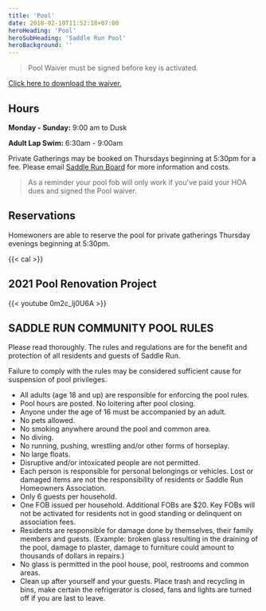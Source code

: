 ```yaml
---
title: 'Pool'
date: 2018-02-10T11:52:18+07:00
heroHeading: 'Pool'
heroSubHeading: 'Saddle Run Pool'
heroBackground: ''
---
```


>Pool Waiver must be signed before key is activated.

[Click here to download the
waiver.](https://docs.google.com/document/d/1Fy921RECHPZib1h2O8XsAsqz-y1xdTQu/edit?usp=sharing&ouid=115726158870129633724&rtpof=true&sd=true)

## Hours

**Monday - Sunday:** 9:00 am to Dusk

**Adult Lap Swim:** 6:30am - 9:00am

Private Gatherings may be booked on Thursdays beginning at 5:30pm for a fee.
Please email [Saddle Run Board](mailto:pool@saddle.run) for more information and
costs.

> As a reminder your pool fob will only work if you've paid your HOA dues and
> signed the Pool waiver.

## Reservations

Homewoners are able to reserve the pool for private gatherings Thursday evenings
beginning at 5:30pm.

{{< cal >}}

## 2021 Pool Renovation Project

{{< youtube 0m2c_lj0U6A >}}

## SADDLE RUN COMMUNITY POOL RULES

Please read thoroughly. The rules and regulations are for the benefit and
protection of all residents and guests of Saddle Run.

Failure to comply with the rules may be considered sufficient cause for
suspension of pool privileges.

* All adults (age 18 and up) are responsible for enforcing the pool rules.
* Pool hours are posted. No loitering after pool closing.
* Anyone under the age of 16 must be accompanied by an adult.
* No pets allowed.
* No smoking anywhere around the pool and common area.
* No diving.
* No running, pushing, wrestling and/or other forms of horseplay.
* No large floats.
* Disruptive and/or intoxicated people are not permitted.
* Each person is responsible for personal belongings or vehicles. Lost or
  damaged items are not the responsibility of residents or Saddle Run Homeowners
  Association.
* Only 6 guests per household.
* One FOB issued per household. Additional FOBs are $20. Key FOBs will not be
  activated for residents not in good standing or delinquent on association
  fees.
* Residents are responsible for damage done by themselves, their family members
  and guests. (Example: broken glass resulting in the draining of the pool,
  damage to plaster, damage to furniture could amount to thousands of dollars in
  repairs.)
* No glass is permitted in the pool house, pool, restrooms and common areas.
* Clean up after yourself and your guests. Place trash and recycling in bins,
  make certain the refrigerator is closed, fans and lights are turned off if you
  are last to leave.

<!-- THE SADDLE RUN POOL MAY BE RENTED FOR PRIVATE PARTIES ON THURSDAY NIGHTS!
The pool will close to the general community at 5:00pm for private parties to begin at 5:30 pm and remain open for your party until dusk.  

  
Dates can be held by sending an email to the HOA board

The date will be reserved once your payment is received.  
Reservations are on a first come first serve basis.  Please note, there will be no reimbursements due to weather, but you can reschedule.

AVAILABLE THURSDAYS for 2021:


6/24/2021 - Open
7/1/2021 - Open
7/8/2021 - Open
7/15/2021 - Reserved (Moore)
7/22/2021 - Open
7/29/2021 - Open
8/5/2021 - Open
8/12/2021 - Open
8/19/2021 - Open
8/26/2021 - Reserved (Avery)
9/2/2021 - Open
9/9/2021 - Open
9/16/2021 - Open


The rental fee is $75, We ask that upon leaving the pool/pool house is in a clean condition and umbrellas down and tied.  Please make payments via check to SRHOA or PayPal to SADDLERUNNC@GMAIL.COM in the amount of $75.  NOTE:  If a service fee is incurred when using PayPal, this fee will be billed back to you.  PayPal fees are avoided by choosing "Sending to a friend" and using a bank account (not a credit card) when sending the money.

There is a $100 cleaning fee if the property is not neat and tidy for the following days guest.

Please remember there is no swimming after dark.
You must clean up after the party -->
